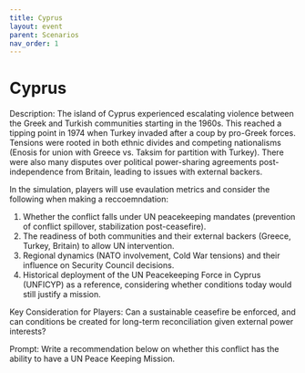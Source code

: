 ```yaml
---
title: Cyprus
layout: event
parent: Scenarios
nav_order: 1
---
```


# Cyprus

Description: The island of Cyprus experienced escalating violence between the Greek and Turkish communities starting in the 1960s. This reached a tipping point in 1974 when Turkey invaded after a coup by pro-Greek forces. Tensions were rooted in both ethnic divides and competing nationalisms (Enosis for union with Greece vs. Taksim for partition with Turkey). There were also many disputes over political power-sharing agreements post-independence from Britain, leading to issues with external backers.

In the simulation, players will use evaulation metrics and consider the following when making a reccoemndation: 
1. Whether the conflict falls under UN peacekeeping mandates (prevention of conflict spillover, stabilization post-ceasefire).
2. The readiness of both communities and their external backers (Greece, Turkey, Britain) to allow UN intervention.
3. Regional dynamics (NATO involvement, Cold War tensions) and their influence on Security Council decisions.
4. Historical deployment of the UN Peacekeeping Force in Cyprus (UNFICYP) as a reference, considering whether conditions today would still justify a mission.

Key Consideration for Players: Can a sustainable ceasefire be enforced, and can conditions be created for long-term reconciliation given external power interests?

Prompt: Write a recommendation below on whether this conflict has the ability to have a UN Peace Keeping Mission.
